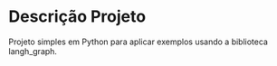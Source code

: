 # Descrição Projeto

Projeto simples em Python para aplicar exemplos usando a biblioteca langh_graph.
